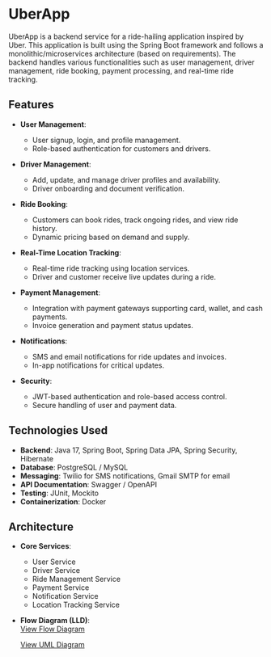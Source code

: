 # UberApp

UberApp is a backend service for a ride-hailing application inspired by Uber. This application is built using the Spring Boot framework and follows a monolithic/microservices architecture (based on requirements). The backend handles various functionalities such as user management, driver management, ride booking, payment processing, and real-time ride tracking.

## Features

- **User Management**: 
  - User signup, login, and profile management.
  - Role-based authentication for customers and drivers.
  
- **Driver Management**: 
  - Add, update, and manage driver profiles and availability.
  - Driver onboarding and document verification.

- **Ride Booking**:
  - Customers can book rides, track ongoing rides, and view ride history.
  - Dynamic pricing based on demand and supply.
  
- **Real-Time Location Tracking**:
  - Real-time ride tracking using location services.
  - Driver and customer receive live updates during a ride.

- **Payment Management**:
  - Integration with payment gateways supporting card, wallet, and cash payments.
  - Invoice generation and payment status updates.

- **Notifications**:
  - SMS and email notifications for ride updates and invoices.
  - In-app notifications for critical updates.

- **Security**:
  - JWT-based authentication and role-based access control.
  - Secure handling of user and payment data.

## Technologies Used

- **Backend**: Java 17, Spring Boot, Spring Data JPA, Spring Security, Hibernate
- **Database**: PostgreSQL / MySQL
- **Messaging**: Twilio for SMS notifications, Gmail SMTP for email
- **API Documentation**: Swagger / OpenAPI
- **Testing**: JUnit, Mockito
- **Containerization**: Docker

## Architecture

- **Core Services**:
  - User Service
  - Driver Service
  - Ride Management Service
  - Payment Service
  - Notification Service
  - Location Tracking Service

- **Flow Diagram (LLD)**:  
  [View Flow Diagram](https://cs-prod-assets-bucket.s3.ap-south-1.amazonaws.com/Uber_Design_Flow_347dad012b.png)  
  
  [View UML Diagram](https://cs-prod-assets-bucket.s3.ap-south-1.amazonaws.com/Uber_UML_Diagram_6bee8f589b.pdf)

